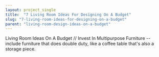```yaml
---
layout: project_single
title:  "7 Living Room Ideas For Designing On A Budget"
slug: "7-living-room-ideas-for-designing-on-a-budget"
parent: "living-room-design-ideas-on-a-budget"
---
```

Living Room Ideas On A Budget // Invest In Multipurpose Furniture -- include furniture that does double duty, like a coffee table that's also a storage piece.